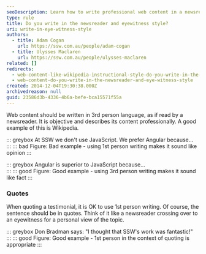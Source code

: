```yaml
---
seoDescription: Learn how to write professional web content in a newsreader style using 3rd person language for objective and engaging results.
type: rule
title: Do you write in the newsreader and eyewitness style?
uri: write-in-eye-witness-style
authors:
  - title: Adam Cogan
    url: https://ssw.com.au/people/adam-cogan
  - title: Ulysses Maclaren
    url: https://ssw.com.au/people/ulysses-maclaren
related: []
redirects:
  - web-content-like-wikipedia-instructional-style-do-you-write-in-the-newsreader-and-eyewitness-style
  - web-content-do-you-write-in-the-newsreader-and-eye-witness-style
created: 2014-12-04T19:30:38.000Z
archivedreason: null
guid: 23586d3b-4336-4b6a-befe-bca15571f55a
---
```


Web content should be written in 3rd person language, as if read by a newsreader. It is objective and describes its content professionally. A good example of this is Wikipedia. 

<!--endintro-->

::: greybox
At SSW we don't use JavaScript. We prefer Angular because...  
:::
::: bad
Figure: Bad example - using 1st person writing makes it sound like opinion
:::

::: greybox
Angular is superior to JavaScript because...  
:::
::: good
Figure: Good example - using 3rd person writing makes it sound like fact
:::

### Quotes

When quoting a testimonial, it is OK to use 1st person writing. Of course, the sentence should be in quotes. Think of it like a newsreader crossing over to an eyewitness for a personal view of the topic. 

::: greybox
Don Bradman says: "I thought that SSW's work was fantastic!"  
:::
::: good
Figure: Good example - 1st person in the context of quoting is appropriate
:::